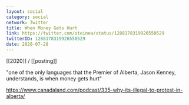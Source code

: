 ```yaml
---
layout: social
category: social
network: Twitter
title: When Money Gets Hurt
link: https://twitter.com/steinea/status/1288178319926550529
twitterID: 1288178319926550529
date: 2020-07-28
---
```


[[2020]] / [[posting]]

"one of the only languages that the Premier of Alberta, Jason Kenney, understands, is when money gets hurt"

<https://www.canadaland.com/podcast/335-why-its-illegal-to-protest-in-alberta/>
